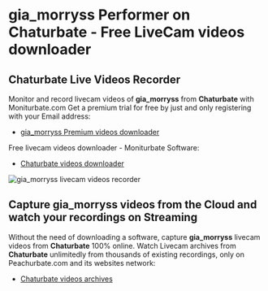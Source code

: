 # gia_morryss Performer on Chaturbate - Free LiveCam videos downloader

## Chaturbate Live Videos Recorder

Monitor and record livecam videos of **gia_morryss** from **Chaturbate** with Moniturbate.com
Get a premium trial for free by just and only registering with your Email address:
* [gia_morryss Premium videos downloader](https://moniturbate.com/request-demo-licence-key.html)

Free livecam videos downloader - Moniturbate Software:
* [Chaturbate videos downloader](https://moniturbate.com/moniturbate-download-software.html)

![gia_morryss livecam videos recorder](https://peachurnet.com/templates/moniturbate-software.png)


## Capture gia_morryss videos from the Cloud and watch your recordings on Streaming

Without the need of downloading a software, capture **gia_morryss** livecam videos from **Chaturbate** 100% online.
Watch Livecam archives from **Chaturbate** unlimitedly from thousands of existing recordings, only on Peachurbate.com and its websites network:
* [Chaturbate videos archives](https://peachurnet.com/)